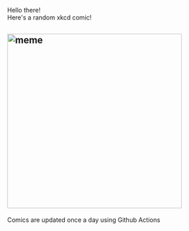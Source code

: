 Hello there! <br>Here's a random xkcd comic!<br>
## <img src="https://imgs.xkcd.com/comics/xkcd_loves_the_discovery_channel.png" alt="meme" width="400"/><br>
Comics are updated once a day using Github Actions